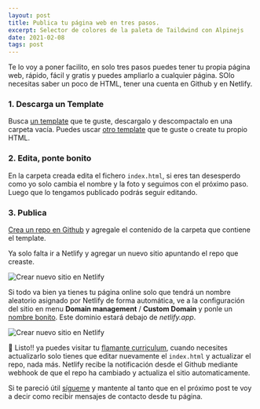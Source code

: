 ```yaml
---
layout: post
title: Publica tu página web en tres pasos.
excerpt: Selector de colores de la paleta de Taildwind con Alpinejs
date: 2021-02-08
tags: post
---
```


Te lo voy a poner facilito, en solo tres pasos puedes tener tu propia página web, rápido, fácil y gratis y puedes ampliarlo a cualquier página. SOlo necesitas saber un poco de HTML, tener una cuenta en Github y en Netlify. 

### 1. Descarga un Template

Busca [un template](https://templateflip.com/templates/right-resume/) que te guste, descargalo  y descompactalo en una carpeta vacía. Puedes uscar [otro template](https://onepagelove.com/templates/free-templates) que te guste o create tu propio HTML.

### 2. Edita, ponte bonito

En la carpeta creada edita el fichero `index.html`, si eres tan desesperdo como yo solo cambia el nombre y la foto y seguimos con el próximo paso. Luego que lo tengamos publicado podrás seguir editando.

### 3. Publica

[Crea un repo en Github](https://docs.github.com/en/github/getting-started-with-github/create-a-repo) y agregale el contenido de la carpeta que contiene el template.

Ya solo falta ir a Netlify y agregar un nuevo sitio apuntando el repo que creaste.

![Crear nuevo sitio en Netlify](/img/select_repo_from_github.jpg)

Si todo va bien ya tienes tu página online solo que tendrá un nombre aleatorio asignado por Netlify de forma automática, ve a la configuración del sitio en menu **Domain management** / **Custom Domain** y ponle un [nombre bonito](https://cuco-perez.netlifly.app). Este dominio estará debajo de _netlify.app_.

![Crear nuevo sitio en Netlify](/img/change_name_site_netlify.jpg)

🚀 Listo!! ya puedes visitar tu [flamante curriculum](https://cuco-perez.netlifly.app), cuando necesites actualizarlo solo tienes que editar nuevamente el `index.html` y actualizar el repo, nada más. Netlify recibe la notificación desde el Github mediante webhook de que el repo ha cambiado y actualiza el sitio automaticamente.

Si te pareció útil [sígueme](https://twitter.com/sotoplatero) y mantente al tanto que en el próximo post te voy a decir como recibir mensajes de contacto desde tu página.